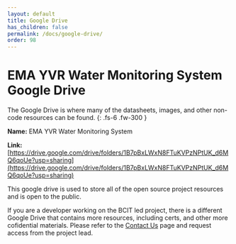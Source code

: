 ```yaml
---
layout: default
title: Google Drive
has_children: false
permalink: /docs/google-drive/
order: 98
---
```


# EMA YVR Water Monitoring System Google Drive

The Google Drive is where many of the datasheets, images, and other non-code resources can be found.
{: .fs-6 .fw-300 }

**Name:** EMA YVR Water Monitoring System

**Link:** [https://drive.google.com/drive/folders/1B7pBxLWxN8FTuKVPzNPtUK_d6MQ6qoUe?usp=sharing](https://drive.google.com/drive/folders/1B7pBxLWxN8FTuKVPzNPtUK_d6MQ6qoUe?usp=sharing)

This google drive is used to store all of the open source project resources and is open to the public.

If you are a developer working on the BCIT led project, there is a different Google Drive that contains more resources, including certs, and other more cofidential materials. Please refer to the [Contact Us](https://bcit-reseach-long-term-issp.github.io/docs/contact-us/) page and request access from the project lead.
